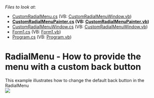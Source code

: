<!-- default file list -->
*Files to look at*:

* [CustomRadialMenu.cs](./CS/CustomRadialMenu.cs) (VB: [CustomRadialMenuWindow.vb](./VB/CustomRadialMenuWindow.vb))
* **[CustomRadialMenuPainter.cs](./CS/CustomRadialMenuPainter.cs) (VB: [CustomRadialMenuPainter.vb](./VB/CustomRadialMenuPainter.vb))**
* [CustomRadialMenuWindow.cs](./CS/CustomRadialMenuWindow.cs) (VB: [CustomRadialMenuWindow.vb](./VB/CustomRadialMenuWindow.vb))
* [Form1.cs](./CS/Form1.cs) (VB: [Form1.vb](./VB/Form1.vb))
* [Program.cs](./CS/Program.cs) (VB: [Program.vb](./VB/Program.vb))
<!-- default file list end -->
# RadialMenu - How to provide the menu with a custom back button


This example illustrates how to change the default back button in the RadialMenu<br /><img src="https://raw.githubusercontent.com/DevExpress-Examples/radialmenu-how-to-provide-the-menu-with-a-custom-back-button-t230970/14.2.4+/media/76fe2875-e37f-11e4-80bf-00155d62480c.png">

<br/>


